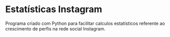 # Estatísticas Instagram

Programa criado com Python para facilitar calculos estatísticos referente ao crescimento de perfis na rede social Instagram.
